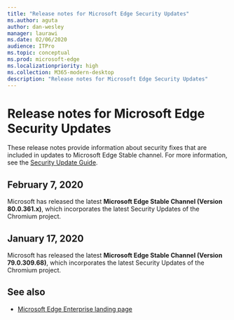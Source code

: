 ```yaml
---
title: "Release notes for Microsoft Edge Security Updates"
ms.author: aguta
author: dan-wesley
manager: laurawi
ms.date: 02/06/2020
audience: ITPro
ms.topic: conceptual
ms.prod: microsoft-edge
ms.localizationpriority: high
ms.collection: M365-modern-desktop
description: "Release notes for Microsoft Edge Security Updates"
---
```


# Release notes for Microsoft Edge Security Updates

These release notes provide information about security fixes that are included in updates to Microsoft Edge Stable channel. For more information, see the [Security Update Guide](https://portal.msrc.microsoft.com/en-us/security-guidance/advisory/ADV200002).

## February 7, 2020

Microsoft has released the latest **Microsoft Edge Stable Channel (Version 80.0.361.x)**, which incorporates the latest Security Updates of the Chromium project.

## January 17, 2020

Microsoft has released the latest **Microsoft Edge Stable Channel (Version 79.0.309.68)**, which incorporates the latest Security Updates of the Chromium project.

## See also

- [Microsoft Edge Enterprise landing page](https://aka.ms/EdgeEnterprise)

